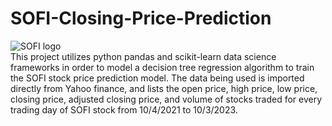 # SOFI-Closing-Price-Prediction
![SOFI logo](https://imgs.search.brave.com/-MzSi5M6qqcOP3G7UTXnbUhkVoXYjOxbwy4Df2roQBs/rs:fit:860:0:0/g:ce/aHR0cHM6Ly9jb250/ZW50LnB5bW50cy5j/b20vd3AtY29udGVu/dC91cGxvYWRzLzIw/MjAvMDIvc29maS1s/b2dvLnBuZw)<br>
This project utilizes python pandas and scikit-learn data science frameworks in order to model a decision tree regression algorithm to train the SOFI stock price prediction model. The data being used is imported directly from Yahoo finance, and lists the open price, high price, low price, closing price, adjusted closing price, and volume of stocks traded for every trading day of SOFI stock from 10/4/2021 to 10/3/2023. 

